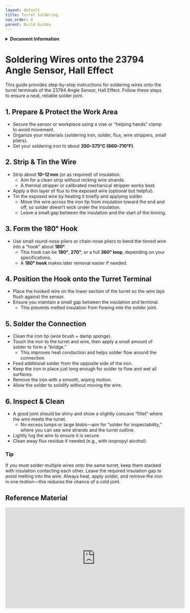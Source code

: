 ```yaml
---
layout: default
title: Turret Soldering
nav_order: 4
parent: Build Guides
---
```


<details markdown="1">
<summary><strong>Document Information</strong></summary>

| Document Title | Soldering Wires onto the 23794 Angle Sensor, Hall Effect |
| :---- | ----- |
| **Document Number** | 0005 |
| **Version Number** | 1.0 |
| **Effective Date** | 18 May 25 |
| **Prepared By** | Engines |
| **Reviewed By** |  |
| **Approved By** |  |
| **Next Review Date** | 18 Jun 25 |
| **Location** | GitHub - hover-stop/docs |

| Version | Date | Description of Change | Changed By |
| ----- | ----- | ----- | ----- |
| 1.0 | 18 May 25 | Initial release | Engines |

</details>

# Soldering Wires onto the 23794 Angle Sensor, Hall Effect

This guide provides step-by-step instructions for soldering wires onto the turret terminals of the 23794 Angle Sensor, Hall Effect. Follow these steps to ensure a neat, reliable solder joint.

## 1. Prepare & Protect the Work Area
- Secure the sensor or workpiece using a vise or “helping hands” clamp to avoid movement.
- Organize your materials (soldering iron, solder, flux, wire strippers, small pliers).
- Set your soldering iron to about **350–375°C (660–710°F)**.

## 2. Strip & Tin the Wire
- Strip about **10–12 mm** (or as required) of insulation.
  - Aim for a clean strip without nicking wire strands.
  - A thermal stripper or calibrated mechanical stripper works best.
- Apply a thin layer of flux to the exposed wire (optional but helpful).
- Tin the exposed wire by heating it briefly and applying solder.
  - Move the wire across the iron tip from insulation toward the end and off, so solder doesn’t wick under the insulation.
  - Leave a small gap between the insulation and the start of the tinning.

## 3. Form the 180° Hook
- Use small round-nose pliers or chain-nose pliers to bend the tinned wire into a “hook” about **180°**.
  - This hook can be **180°**, **270°**, or a full **360° loop**, depending on your specifications.
  - A **180° hook** makes later removal easier if needed.

## 4. Position the Hook onto the Turret Terminal
- Place the hooked wire on the lower section of the turret so the wire lays flush against the sensor.
- Ensure you maintain a small gap between the insulation and terminal.
  - This prevents melted insulation from flowing into the solder joint.

## 5. Solder the Connection
- Clean the iron tip (wire brush + damp sponge).
- Touch the iron to the turret and wire, then apply a small amount of solder to form a “bridge.”
  - This improves heat conduction and helps solder flow around the connection.
- Feed additional solder from the opposite side of the iron.
- Keep the iron in place just long enough for solder to flow and wet all surfaces.
- Remove the iron with a smooth, wiping motion.
- Allow the solder to solidify without moving the wire.

## 6. Inspect & Clean
- A good joint should be shiny and show a slightly concave “fillet” where the wire meets the turret.
  - No excess lumps or large blobs—aim for “solder for inspectability,” where you can see wire strands and the turret outline.
- Lightly tug the wire to ensure it is secure.
- Clean away flux residue if needed (e.g., with isopropyl alcohol).

### Tip
If you must solder multiple wires onto the same turret, keep them stacked with insulation contacting each other. Leave the required insulation gap to avoid melting into the wire. Always heat, apply solder, and remove the iron in one motion—this reduces the chance of a cold joint.

## Reference Material

<iframe width="560" height="315" src="https://www.youtube.com/embed/Mrhg5A1a1mU?si=qkahx3AT1ga_BiSA" title="YouTube video player" frameborder="0" allow="accelerometer; autoplay; clipboard-write; encrypted-media; gyroscope; picture-in-picture; web-share" referrerpolicy="strict-origin-when-cross-origin" allowfullscreen></iframe>
